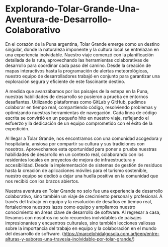 # Explorando-Tolar-Grande-Una-Aventura-de-Desarrollo-Colaborativo
En el corazón de la Puna argentina, Tolar Grande emerge como un destino singular, donde la naturaleza imponente y la cultura local se entrelazan en una experiencia inolvidable. Nuestro viaje comenzó con la planificación detallada de la ruta, aprovechando las herramientas colaborativas de desarrollo para coordinar cada paso del camino. Desde la creación de mapas interactivos hasta la programación de alertas meteorológicas, nuestro equipo de desarrolladores trabajó en conjunto para garantizar una exploración segura y eficiente de este fascinante destino.

A medida que avanzábamos por los paisajes de la estepa en la Puna, nuestras habilidades de desarrollo se pusieron a prueba en entornos desafiantes. Utilizando plataformas como GitLab y GitHub, pudimos colaborar en tiempo real, compartiendo código, resolviendo problemas y optimizando nuestras herramientas de navegación. Cada línea de código escrita se convirtió en un pequeño hito en nuestro viaje, reflejando el esfuerzo y la dedicación de un equipo comprometido con el éxito de la expedición.

Al llegar a Tolar Grande, nos encontramos con una comunidad acogedora y hospitalaria, ansiosa por compartir su cultura y sus tradiciones con nosotros. Aprovechamos esta oportunidad para poner a prueba nuestras habilidades de desarrollo en un contexto real, colaborando con los residentes locales en proyectos de mejora de infraestructura y accesibilidad. Desde la implementación de sistemas de gestión de residuos hasta la creación de aplicaciones móviles para el turismo sostenible, nuestro equipo se dedicó a dejar una huella positiva en la comunidad que nos recibió con los brazos abiertos.

Nuestra aventura en Tolar Grande no solo fue una experiencia de desarrollo colaborativo, sino también un viaje de crecimiento personal y profesional. A través del trabajo en equipo y la resolución de desafíos en tiempo real, fortalecimos nuestros lazos como equipo y ampliamos nuestro conocimiento en áreas clave de desarrollo de software. Al regresar a casa, llevamos con nosotros no solo recuerdos inolvidables de paisajes impresionantes y encuentros culturales, sino también lecciones valiosas sobre la importancia del trabajo en equipo y la colaboración en el mundo del desarrollo de software.
(https://marcelohidalgosola.com.ar/jeep/entre-alturas-y-sabores-una-travesia-inolvidable-por-tolar-grande/)
